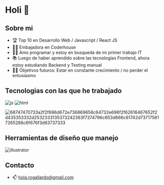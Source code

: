 # Holi 👋

<!--
**RocioGallardo/RocioGallardo** is a ✨ _special_ ✨ repository because its `README.md` (this file) appears on your GitHub profile.

Here are some ideas to get you started:

- 🔭 I’m currently working on ...
- 🌱 I’m currently learning ...
- 👯 I’m looking to collaborate on ...
- 🤔 I’m looking for help with ...
- 💬 Ask me about ...
- 📫 How to reach me: ...
- 😄 Pronouns: ...
- ⚡ Fun fact: ...
-->




## Sobre mi
- 🏆 Top 10 en Desarrollo Web / Javascript / React JS
- 🫶🏻 Embajadora en Coderhouse
- 👨‍💻 Amo programar y estoy en busqueda de mi primer trabajo IT 
- 📚 Luego de haber aprendido sobre las tecnologías Frontend, ahora estoy estudiando Backend y Testing manual 
- 💪🏼 Objetivos futuros: Estar en constante crecimiento / no perder el entusiasmo


## Tecnologias con las que he trabajado


![js](https://user-images.githubusercontent.com/89470788/179840206-818bdcc1-666c-4b63-a9a7-b16638b6af19.svg)
![html](https://user-images.githubusercontent.com/89470788/179843482-39b09d7f-1c47-4797-9552-8144a056b205.svg)

![68747470733a2f2f696d672e736869656c64732e696f2f62616467652f2d435353332d2532333135373242363f7374796c653d666c61742d737175617265266c6f676f3d63737333](https://user-images.githubusercontent.com/89470788/179842793-658bc4cc-41c0-4a3e-959e-e445cfd8b658.svg)



## Herramientas de diseño que manejo
![illustrator](https://user-images.githubusercontent.com/89470788/179844009-8e862ebb-b259-4ec8-acfe-dac403500f1b.svg)


## Contacto
- 📫 [hola.rogallardo@gmail.com](mailto:hola.rogallardo@gmail.com)











